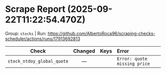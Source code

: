 # Scrape Report (2025-09-22T11:22:54.470Z)

Group: `stocks`  |  Run: https://github.com/AlbertoRoca96/scraping-checks-scheduler/actions/runs/17913692813

| Check | Changed | Keys | Error |
|---|:---:|:--|:--|
| `stock_ntdoy_global_quote` | — |  | `Error: quote missing price` |
